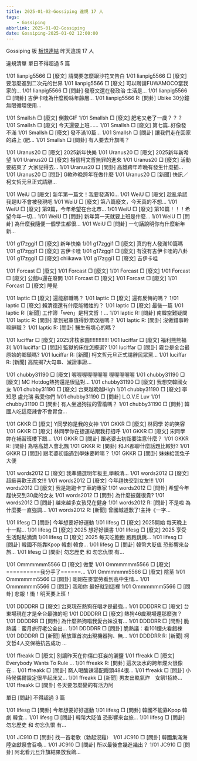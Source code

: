 ```yaml
---
title: 2025-01-02-Gossiping 違規 17 人
tags:
    - Gossiping
abbrlink: 2025-01-02-Gossiping
date: Gossiping-2025-01-02 12:00:00
---
```

Gossiping 板 [板規連結](https://www.ptt.cc/bbs/Gossiping/M.1637425085.A.07D.html)
昨天違規 17 人
<!-- more -->

違規清單
單日不得超過 5 篇

1/01 lianpig5566 □ [廢文] 請問要怎麼跟沙花叉告白
1/01 lianpig5566 □ [廢文] 要怎麼進到二次元的世界
1/01 lianpig5566 □ [廢文] 可以聘請FUWAMOCO當我家的…
1/01 lianpig5566 □ [問卦] 發廢文還在發政治 生活是…
1/01 lianpig5566 □ [問卦] 吉伊卡哇為什麼粉絲年齡層…
1/01 lianpig5566 R: [問卦] Ubike 30分鐘無限循環使用…

1/01 Smallsh □ [廢文] 倒數GIF
1/01 Smallsh □ [廢文] 肥宅又老了一歲？？？
1/01 Smallsh □ [廢文] 今天還要上班......
1/01 Smallsh □ [廢文] 第七篇..好像發不滿
1/01 Smallsh □ [廢文] 發不滿10篇...
1/01 Smallsh □ [問卦] 讓我們走在回家的路上 (肥…
1/01 Smallsh □ [問卦] 有人要去升旗嗎？

1/01 Uranus20 □ [廢文] 2025新年快樂
1/01 Uranus20 □ [廢文] 2025新年新希望
1/01 Uranus20 □ [廢文] 相信柯文哲無罪的進來
1/01 Uranus20 □ [廢文] 活動要結束了  大家記得去…
1/01 Uranus20 □ [問卦] 高雄跨年昨晚有發生什麼插…
1/01 Uranus20 □ [問卦] G軟昨晚跨年在做什麼
1/01 Uranus20 □ [新聞] 快訊／柯文哲元旦正式請辭…

1/01 WeiU □ [廢文] 新年第一篇文！我要發滿10…
1/01 WeiU □ [廢文] 趁亂承認我是IU不會被發現吧
1/01 WeiU □ [廢文] 第八篇廢文，今天真的不想…
1/01 WeiU □ [廢文] 第9篇，今年希望在台北市…
1/01 WeiU □ [廢文] 第10篇！！！希望今年一切…
1/01 WeiU □ [問卦] 新年第一天就要上班是什麼…
1/01 WeiU □ [問卦] 為什麼我隨便一個學生都很…
1/01 WeiU □ [問卦] 一句話說明你有什麼新年新…

1/01 g17zggi1 □ [廢文] 新年快樂
1/01 g17zggi1 □ [廢文] 真的有人發滿10篇嗎
1/01 g17zggi1 □ [廢文] 吉伊卡哇
1/01 g17zggi1 □ [廢文] 有沒有吉伊卡哇的八卦
1/01 g17zggi1 □ [廢文] chiikawa
1/01 g17zggi1 □ [廢文] 吉伊卡哇

1/01 Forcast □ [廢文]
1/01 Forcast □ [廢文]
1/01 Forcast □ [廢文]
1/01 Forcast □ [廢文] 公館iu還在廢問
1/01 Forcast □ [廢文]
1/01 Forcast □ [廢文]
1/01 Forcast □ [廢文] 睡覺

1/01 laptic □ [廢文] 還能辭職嗎？
1/01 laptic □ [廢文] 還有反悔的嗎？
1/01 laptic □ [廢文] 賴清德還有什麼能犧牲的？
1/01 laptic □ [廢文] 最後一篇
1/01 laptic R: [新聞] 工作簿「wen」是柯文哲！…
1/01 laptic R: [問卦] 南韓空難疑問
1/01 laptic R: [問卦] 拿到冠軍值得鈔票改版嗎？
1/01 laptic R: [問卦] 沒做錯事幹嘛辭職？
1/01 laptic R: [問卦] 醫生有壞心的嗎？

1/01 luciffar □ [廢文] 2025非核家園!!!!!!!!!!!!!
1/01 luciffar □ [廢文] 福利熊熊福利
1/01 luciffar □ [問卦] 監獄的床位怎摸選?
1/01 luciffar □ [問卦] 霧台是全台最原始的鄉鎮嗎?
1/01 luciffar R: [新聞] 柯文哲元旦正式請辭民眾黨…
1/01 luciffar R: [新聞] 高院揭7大勾串、滅證事證…

1/01 chubby31190 □ [廢文] 喔喔喔喔喔喔喔 喔喔喔喔喔
1/01 chubby31190 □ [廢文] MC Hotdog熱狗還是很猛對…
1/01 chubby31190 □ [廢文] 我想交韓國女友
1/01 chubby31190 □ [廢文] 台東越晚越High
1/01 chubby31190 □ [廢文] 李知恩 盧允瑞 我愛你們
1/01 chubby31190 □ [問卦] L.O.V.E Luv
1/01 chubby31190 □ [問卦] 有人坐過狗拉的雪橇嗎？
1/01 chubby31190 □ [問卦] 韓國人吃這麼辣會不會胃食…

1/01 GKKR □ [廢文] Y同學妳是我的女神
1/01 GKKR □ [廢文] 林同學 妳的笑容
1/01 GKKR □ [廢文] 林同學你在捷運站跟我打招呼
1/01 GKKR □ [廢文] 宋同學 妳在補習班樓下跟…
1/01 GKKR □ [問卦] 跟老婆去初詣要注意什麼？
1/01 GKKR R: [問卦] 為啥高雄人會北飄
1/01 GKKR R: [問卦] 和JK都聊什麼話題比較好?
1/01 GKKR □ [問卦] 跟老婆初詣遇到學妹要幹嘛？
1/01 GKKR □ [問卦] 妹妹給我兔子大便

1/01 words2012 □ [廢文] 我準備選明年板主,學賴清…
1/01 words2012 □ [廢文] 超級喜歡王彥文!!!
1/01 words2012 □ [廢文] 今年趕快交到女友!!!
1/01 words2012 □ [廢文] 我是跑跑卡丁車的專家
1/01 words2012 □ [問卦] 希望今年趕快交到30歲的女友
1/01 words2012 □ [問卦] 為什麼披薩很貴?
1/01 words2012 □ [問卦] 越來越多女孩兒在健身
1/01 words2012 R: [問卦] 不是啦 為什麼要一直強調…
1/01 words2012 R: [新聞] 曾國城道歉了!主持《一字…

1/01 lifesg □ [問卦] 今年想要好好運動
1/01 lifesg □ [廢文] 2025開始 每天晚上十一點…
1/01 lifesg □ [廢文] 2025 想好好讀書
1/01 lifesg □ [廢文] 2025 享受生活點點滴滴
1/01 lifesg □ [廢文] 2025 每天吃飽飽 跑跑跳跳…
1/01 lifesg □ [問卦] 韓國不能靠Kpop 韓劇 韓食…
1/01 lifesg □ [問卦] 韓幣大貶值 恐影響來台旅…
1/01 lifesg □ [問卦] 勿忘歷史 和 勿忘仇恨 有…

1/01 Ommmmmm5566 □ [廢文] 做愛
1/01 Ommmmmm5566 □ [廢文] ==========我分手了======…
1/01 Ommmmmm5566 □ [廢文] 陰莖
1/01 Ommmmmm5566 □ [問卦] 剛剛在麥當勞看到高中生情…
1/01 Ommmmmm5566 □ [問卦] 我和你 最好就到這裡
1/01 Ommmmmm5566 □ [問卦] 悲報！慟！明天要上班！

1/01 DDDDRR □ [廢文] 台東現在熱狗在唱才是最強…
1/01 DDDDRR □ [廢文] 台東場現在才是全台最強的吧
1/01 DDDDRR □ [廢文] 熱狗46歲現場還那麼強？
1/01 DDDDRR □ [問卦] 為什麼熱狗唱我愛台妹沒有…
1/01 DDDDRR □ [問卦] 脆熱議：蜜月旅行老公全出…
1/01 DDDDRR □ [問卦] 脆熱議：看101煙火看錯棟
1/01 DDDDRR □ [新聞] 解放軍首次出現機器狗、無…
1/01 DDDDRR R: [新聞] 柯文哲4人交保檢抗告成功 …

1/01 ffreakk □ [廢文] 別讓昨天在你傷口狂妄的灑鹽
1/01 ffreakk □ [廢文] Everybody Wants To Rule …
1/01 ffreakk R: [問卦] 這次淡水的跨年煙火很像在…
1/01 ffreakk □ [問卦] 窮人喝酸辣湯配饅頭484很…
1/01 ffreakk □ [問卦] 小時候偶爾設定很早起床又…
1/01 ffreakk □ [新聞] 男友出軌氣炸　女祭1招終…
1/01 ffreakk □ [問卦] 冬天要怎麼變的有活力阿

單日 [問卦] 不得超過 3 篇

1/01 lifesg □ [問卦] 今年想要好好運動
1/01 lifesg □ [問卦] 韓國不能靠Kpop 韓劇 韓食…
1/01 lifesg □ [問卦] 韓幣大貶值 恐影響來台旅…
1/01 lifesg □ [問卦] 勿忘歷史 和 勿忘仇恨 有…

1/01 JC910 □ [問卦] 找一首老歌（勃起沒雞）
1/01 JC910 □ [問卦] 韓國集滿海陸空獻祭會召喚…
1/01 JC910 □ [問卦] 所以最後會幾進幾出？
1/01 JC910 □ [問卦] 阿北看元旦升旗結果放我鴿…